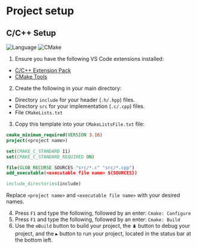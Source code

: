 # Project setup

## C/C++ Setup
![Language](https://img.shields.io/badge/language-C/C++-brightgreen)
![CMake](https://img.shields.io/badge/build-CMake-blue)
1. Ensure you have the following VS Code extensions installed:
- [C/C++ Extension Pack](https://marketplace.visualstudio.com/items?itemName=ms-vscode.cpptools-extension-pack)
- [CMake Tools](https://marketplace.visualstudio.com/items?itemName=ms-vscode.cmake-tools)
2. Create the following in your main directory:
- Directory `include` for your header (`.h/.hpp`) files.
- Directory `src` for your implementation (`.c/.cpp`) files.
- File `CMakeLists.txt`
3. Copy this template into your `CMakeListsFile.txt` file:
```cmake
cmake_minimum_required(VERSION 3.16)
project(<project name>)

set(CMAKE_C_STANDARD 11)
set(CMAKE_C_STANDARD_REQUIRED ON)

file(GLOB_RECURSE SOURCES "src/*.c" "src/*.cpp")
add_executable(<executable file name> ${SOURCES})

include_directories(include)
```
Replace `<project name>` and `<executable file name>` with your desired names.

4. Press `F1` and type the following, followed by an enter: `Cmake: Configure`
5. Press `F1` and type the following, followed by an enter: `Cmake: Build`
6. Use the `⚙️Build` button to build your project, the `🪲` button to debug your project, and the `▶️` button to run your project, located in the status bar at the bottom left.
